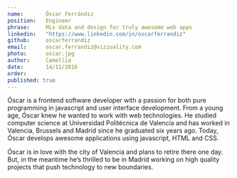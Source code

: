 ```yaml
---
name:       Óscar Ferrándiz
position:   Engineer
phrase:     Mix data and design for truly awesome web apps
linkedin:   "https://www.linkedin.com/in/oscarferrandiz"
github:		oscarferrandiz
email:      oscar.ferrandiz@vizzuality.com
photo:      oscar.jpg
author:     Camellia
date:       14/11/2016
order:      
published: true
---
```

Óscar is a frontend software developer with a passion for both pure programming in javascript and user interface development. From a young age, Óscar knew he wanted to work with web technologies. He studied computer science at Universidad Politécnica de Valencia and has worked in Valencia, Brussels and Madrid since he graduated six years ago. Today, Óscar develops awesome applications using javascript, HTML and CSS. 

Óscar is in love with the city of Valencia and plans to retire there one day. But, in the meantime he’s thrilled to be in Madrid working on high quality projects that push technology to new boundaries. 
